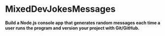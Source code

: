 # MixedDevJokesMessages

**Build a Node.js console app that generates random messages each time a user runs the program and version your project with Git/GitHub.** 
